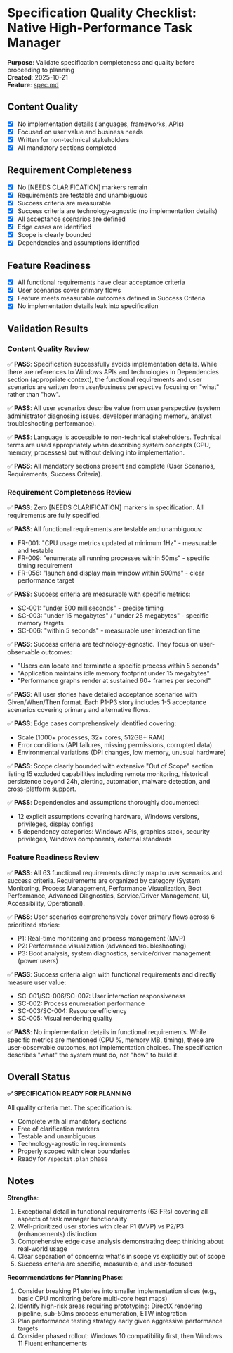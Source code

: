 # Specification Quality Checklist: Native High-Performance Task Manager

**Purpose**: Validate specification completeness and quality before proceeding to planning  
**Created**: 2025-10-21  
**Feature**: [spec.md](../spec.md)

## Content Quality

- [x] No implementation details (languages, frameworks, APIs)
- [x] Focused on user value and business needs
- [x] Written for non-technical stakeholders
- [x] All mandatory sections completed

## Requirement Completeness

- [x] No [NEEDS CLARIFICATION] markers remain
- [x] Requirements are testable and unambiguous
- [x] Success criteria are measurable
- [x] Success criteria are technology-agnostic (no implementation details)
- [x] All acceptance scenarios are defined
- [x] Edge cases are identified
- [x] Scope is clearly bounded
- [x] Dependencies and assumptions identified

## Feature Readiness

- [x] All functional requirements have clear acceptance criteria
- [x] User scenarios cover primary flows
- [x] Feature meets measurable outcomes defined in Success Criteria
- [x] No implementation details leak into specification

## Validation Results

### Content Quality Review

✅ **PASS**: Specification successfully avoids implementation details. While there are references to Windows APIs and technologies in Dependencies section (appropriate context), the functional requirements and user scenarios are written from user/business perspective focusing on "what" rather than "how".

✅ **PASS**: All user scenarios describe value from user perspective (system administrator diagnosing issues, developer managing memory, analyst troubleshooting performance).

✅ **PASS**: Language is accessible to non-technical stakeholders. Technical terms are used appropriately when describing system concepts (CPU, memory, processes) but without delving into implementation.

✅ **PASS**: All mandatory sections present and complete (User Scenarios, Requirements, Success Criteria).

### Requirement Completeness Review

✅ **PASS**: Zero [NEEDS CLARIFICATION] markers in specification. All requirements are fully specified.

✅ **PASS**: All functional requirements are testable and unambiguous:
- FR-001: "CPU usage metrics updated at minimum 1Hz" - measurable and testable
- FR-009: "enumerate all running processes within 50ms" - specific timing requirement
- FR-056: "launch and display main window within 500ms" - clear performance target

✅ **PASS**: Success criteria are measurable with specific metrics:
- SC-001: "under 500 milliseconds" - precise timing
- SC-003: "under 15 megabytes" / "under 25 megabytes" - specific memory targets
- SC-006: "within 5 seconds" - measurable user interaction time

✅ **PASS**: Success criteria are technology-agnostic. They focus on user-observable outcomes:
- "Users can locate and terminate a specific process within 5 seconds"
- "Application maintains idle memory footprint under 15 megabytes"
- "Performance graphs render at sustained 60+ frames per second"

✅ **PASS**: All user stories have detailed acceptance scenarios with Given/When/Then format. Each P1-P3 story includes 1-5 acceptance scenarios covering primary and alternative flows.

✅ **PASS**: Edge cases comprehensively identified covering:
- Scale (1000+ processes, 32+ cores, 512GB+ RAM)
- Error conditions (API failures, missing permissions, corrupted data)
- Environmental variations (DPI changes, low memory, unusual hardware)

✅ **PASS**: Scope clearly bounded with extensive "Out of Scope" section listing 15 excluded capabilities including remote monitoring, historical persistence beyond 24h, alerting, automation, malware detection, and cross-platform support.

✅ **PASS**: Dependencies and assumptions thoroughly documented:
- 12 explicit assumptions covering hardware, Windows versions, privileges, display configs
- 5 dependency categories: Windows APIs, graphics stack, security privileges, Windows components, external standards

### Feature Readiness Review

✅ **PASS**: All 63 functional requirements directly map to user scenarios and success criteria. Requirements are organized by category (System Monitoring, Process Management, Performance Visualization, Boot Performance, Advanced Diagnostics, Service/Driver Management, UI, Accessibility, Operational).

✅ **PASS**: User scenarios comprehensively cover primary flows across 6 prioritized stories:
- P1: Real-time monitoring and process management (MVP)
- P2: Performance visualization (advanced troubleshooting)
- P3: Boot analysis, system diagnostics, service/driver management (power users)

✅ **PASS**: Success criteria align with functional requirements and directly measure user value:
- SC-001/SC-006/SC-007: User interaction responsiveness
- SC-002: Process enumeration performance
- SC-003/SC-004: Resource efficiency
- SC-005: Visual rendering quality

✅ **PASS**: No implementation details in functional requirements. While specific metrics are mentioned (CPU %, memory MB, timing), these are user-observable outcomes, not implementation choices. The specification describes "what" the system must do, not "how" to build it.

## Overall Status

**✅ SPECIFICATION READY FOR PLANNING**

All quality criteria met. The specification is:
- Complete with all mandatory sections
- Free of clarification markers
- Testable and unambiguous
- Technology-agnostic in requirements
- Properly scoped with clear boundaries
- Ready for `/speckit.plan` phase

## Notes

**Strengths**:
1. Exceptional detail in functional requirements (63 FRs) covering all aspects of task manager functionality
2. Well-prioritized user stories with clear P1 (MVP) vs P2/P3 (enhancements) distinction
3. Comprehensive edge case analysis demonstrating deep thinking about real-world usage
4. Clear separation of concerns: what's in scope vs explicitly out of scope
5. Success criteria are specific, measurable, and user-focused

**Recommendations for Planning Phase**:
1. Consider breaking P1 stories into smaller implementation slices (e.g., basic CPU monitoring before multi-core heat maps)
2. Identify high-risk areas requiring prototyping: DirectX rendering pipeline, sub-50ms process enumeration, ETW integration
3. Plan performance testing strategy early given aggressive performance targets
4. Consider phased rollout: Windows 10 compatibility first, then Windows 11 Fluent enhancements
